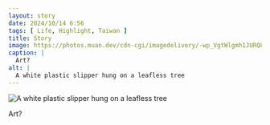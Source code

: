 ```yaml
---
layout: story
date: 2024/10/14 6:56
tags: [ Life, Highlight, Taiwan ]
title: Story
image: https://photos.muan.dev/cdn-cgi/imagedelivery/-wp_VgtWlgmh1JURQ8t1mg/c37ad45a-53af-4511-0835-e0c6a59e0400/public
caption: |
  Art?
alt: |
  A white plastic slipper hung on a leafless tree
---
```


![A white plastic slipper hung on a leafless tree](https://photos.muan.dev/cdn-cgi/imagedelivery/-wp_VgtWlgmh1JURQ8t1mg/c37ad45a-53af-4511-0835-e0c6a59e0400/public)

Art?
